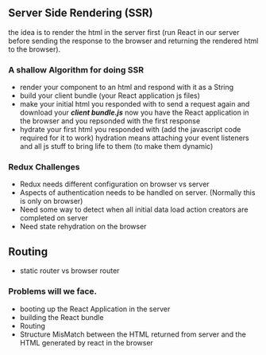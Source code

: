 ## Server Side Rendering (SSR)

the idea is to render the html in the server first (run React in our server before sending the response to the browser and returning the rendered html to the browser).

### A shallow Algorithm for doing SSR

- render your component to an html and respond with it as a String
- build your client bundle (your React application js files)
- make your initial html you responded with to send a request again and download your **_client bundle.js_**
  now you have the React application in the browser and you repsonded with the first response
- hydrate your first html you responded with (add the javascript code required for it to work)
  hydration means attaching your event listeners and all js stuff to bring life to them (to make them dynamic)

### Redux Challenges

- Redux needs different configuration on browser vs server
- Aspects of authentication needs to be handled on server. (Normally this is only on browser)
- Need some way to detect when all initial data load action creators are completed on server
- Need state rehydration on the browser

## Routing

- static router vs browser router

### Problems will we face.

- booting up the React Application in the server
- building the React bundle
- Routing
- Structure MisMatch between the HTML returned from server and the HTML generated by react in the browser
